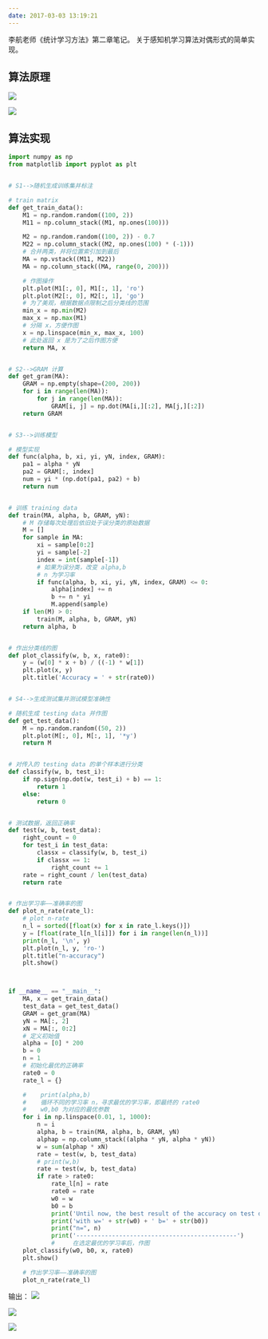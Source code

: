 ```yaml
---
date: 2017-03-03 13:19:21
---
```


李航老师《统计学习方法》第二章笔记。
关于感知机学习算法对偶形式的简单实现。

## 算法原理
![](http://dataimage-1252464519.costj.myqcloud.com/images/%E7%BB%9F%E8%AE%A1%E5%AD%A6%E4%B9%A0%E6%96%B9%E6%B3%95/ch2/21.png)

![](http://dataimage-1252464519.costj.myqcloud.com/images/%E7%BB%9F%E8%AE%A1%E5%AD%A6%E4%B9%A0%E6%96%B9%E6%B3%95/ch2/22.png)


## 算法实现
```python
import numpy as np
from matplotlib import pyplot as plt


# S1-->随机生成训练集并标注

# train matrix
def get_train_data():
    M1 = np.random.random((100, 2))
    M11 = np.column_stack((M1, np.ones(100)))

    M2 = np.random.random((100, 2)) - 0.7
    M22 = np.column_stack((M2, np.ones(100) * (-1)))
    # 合并两类，并将位置索引加到最后
    MA = np.vstack((M11, M22))
    MA = np.column_stack((MA, range(0, 200)))

    # 作图操作
    plt.plot(M1[:, 0], M1[:, 1], 'ro')
    plt.plot(M2[:, 0], M2[:, 1], 'go')
    # 为了美观，根据数据点限制之后分类线的范围
    min_x = np.min(M2)
    max_x = np.max(M1)
    # 分隔 x，方便作图
    x = np.linspace(min_x, max_x, 100)
    # 此处返回 x 是为了之后作图方便
    return MA, x


# S2-->GRAM 计算
def get_gram(MA):
    GRAM = np.empty(shape=(200, 200))
    for i in range(len(MA)):
        for j in range(len(MA)):
            GRAM[i, j] = np.dot(MA[i,][:2], MA[j,][:2])
    return GRAM


# S3-->训练模型

# 模型实现
def func(alpha, b, xi, yi, yN, index, GRAM):
    pa1 = alpha * yN
    pa2 = GRAM[:, index]
    num = yi * (np.dot(pa1, pa2) + b)
    return num


# 训练 training data
def train(MA, alpha, b, GRAM, yN):
    # M 存储每次处理后依旧处于误分类的原始数据
    M = []
    for sample in MA:
        xi = sample[0:2]
        yi = sample[-2]
        index = int(sample[-1])
        # 如果为误分类，改变 alpha,b
        # n 为学习率
        if func(alpha, b, xi, yi, yN, index, GRAM) <= 0:
            alpha[index] += n
            b += n * yi
            M.append(sample)
    if len(M) > 0:
        train(M, alpha, b, GRAM, yN)
    return alpha, b


# 作出分类线的图
def plot_classify(w, b, x, rate0):
    y = (w[0] * x + b) / ((-1) * w[1])
    plt.plot(x, y)
    plt.title('Accuracy = ' + str(rate0))


# S4-->生成测试集并测试模型准确性

# 随机生成 testing data 并作图
def get_test_data():
    M = np.random.random((50, 2))
    plt.plot(M[:, 0], M[:, 1], '*y')
    return M


# 对传入的 testing data 的单个样本进行分类
def classify(w, b, test_i):
    if np.sign(np.dot(w, test_i) + b) == 1:
        return 1
    else:
        return 0


# 测试数据，返回正确率
def test(w, b, test_data):
    right_count = 0
    for test_i in test_data:
        classx = classify(w, b, test_i)
        if classx == 1:
            right_count += 1
    rate = right_count / len(test_data)
    return rate


# 作出学习率——准确率的图
def plot_n_rate(rate_l):
    # plot n-rate
    n_l = sorted([float(x) for x in rate_l.keys()])
    y = [float(rate_l[n_l[i]]) for i in range(len(n_l))]
    print(n_l, '\n', y)
    plt.plot(n_l, y, 'ro-')
    plt.title("n-accuracy")
    plt.show()



if __name__ == "__main__":
    MA, x = get_train_data()
    test_data = get_test_data()
    GRAM = get_gram(MA)
    yN = MA[:, 2]
    xN = MA[:, 0:2]
    # 定义初始值
    alpha = [0] * 200
    b = 0
    n = 1
    # 初始化最优的正确率
    rate0 = 0
    rate_l = {}

    #    print(alpha,b)
    #    循环不同的学习率 n，寻求最优的学习率，即最终的 rate0
    #    w0,b0 为对应的最优参数
    for i in np.linspace(0.01, 1, 1000):
        n = i
        alpha, b = train(MA, alpha, b, GRAM, yN)
        alphap = np.column_stack((alpha * yN, alpha * yN))
        w = sum(alphap * xN)
        rate = test(w, b, test_data)
        # print(w,b)
        rate = test(w, b, test_data)
        if rate > rate0:
            rate_l[n] = rate
            rate0 = rate
            w0 = w
            b0 = b
            print('Until now, the best result of the accuracy on test data is ' + str(rate))
            print('with w=' + str(w0) + ' b=' + str(b0))
            print("n=", n)
            print('---------------------------------------------')
            #     在选定最优的学习率后，作图
    plot_classify(w0, b0, x, rate0)
    plt.show()

    # 作出学习率——准确率的图
    plot_n_rate(rate_l)

```

输出：
![](http://dataimage-1252464519.costj.myqcloud.com/images/%E7%BB%9F%E8%AE%A1%E5%AD%A6%E4%B9%A0%E6%96%B9%E6%B3%95/ch2/23.png)

![](http://dataimage-1252464519.costj.myqcloud.com/images/%E7%BB%9F%E8%AE%A1%E5%AD%A6%E4%B9%A0%E6%96%B9%E6%B3%95/ch2/24.png)

![](http://dataimage-1252464519.costj.myqcloud.com/images/%E7%BB%9F%E8%AE%A1%E5%AD%A6%E4%B9%A0%E6%96%B9%E6%B3%95/ch2/25.png)



